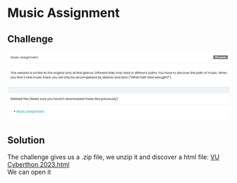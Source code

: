 # Music Assignment

## Challenge

![alt text](https://github.com/Sm0rtBuff3rB0yZ/writeups/blob/main/vu-cyberthon-2023/images/music-asignment.png?raw=true)

## Solution

The challenge gives us a .zip file, we unzip it and discover a html file: <ins>VU Cyberthon 2023.html</ins> <br>
We can open it 
